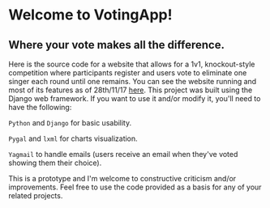 # Welcome to VotingApp!

## Where your vote makes all the difference.

Here is the source code for a website that allows for a 1v1, knockout-style competition where participants register and users vote to eliminate one singer each round until one remains. You can see the website running and most of its features as of 28th/11/17 [here](https://youtu.be/b5qiU0VBLk8). This project was built using the Django web framework. If you want to use it and/or modify it, you'll need to have the following:

`Python` and `Django` for basic usability.

`Pygal` and `lxml` for charts visualization.

`Yagmail` to handle emails (users receive an email when they've voted showing them their choice).

This is a prototype and I'm welcome to constructive criticism and/or improvements. Feel free to use the code provided as a basis for any of your related projects.
